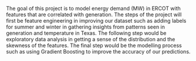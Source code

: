 The goal of this project is to model energy demand (MW) in ERCOT with features that are correlated with generation.
The steps of the project will first be feature engineering in improving our dataset such as adding labels for summer and winter in gathering insights from patterns seen in generation and temperature in Texas.
The following step would be exploratory data analysis in getting a sense of the distribution and the skewness of the features.
The final step would be the modelling process such as using Gradient Boosting to improve the accuracy of our predictions.

